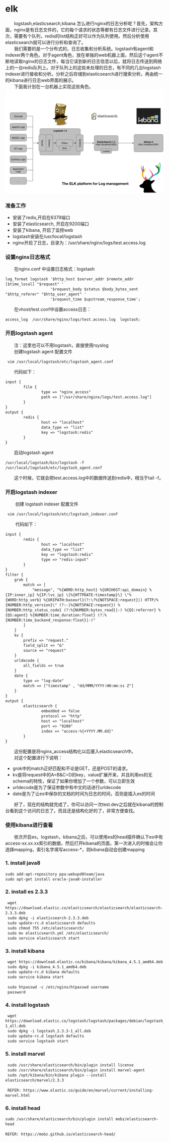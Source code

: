 # elk

&emsp;&emsp;logstash,elasticsearch,kibana 怎么进行nginx的日志分析呢？首先，架构方面，nginx是有日志文件的，它的每个请求的状态等都有日志文件进行记录。其次，需要有个队列，redis的list结构正好可以作为队列使用。然后分析使用elasticsearch就可以进行分析和查询了。      
&emsp;&emsp;我们需要的是一个分布式的，日志收集和分析系统。logstash有agent和indexer两个角色。对于agent角色，放在单独的web机器上面，然后这个agent不断地读取nginx的日志文件，每当它读到新的日志信息以后，就将日志传送到网络上的一台redis队列上。对于队列上的这些未处理的日志，有不同的几台logstash indexer进行接收和分析。分析之后存储到elasticsearch进行搜索分析。再由统一的kibana进行日志web界面的展示。   
&emsp;&emsp;下面我计划在一台机器上实现这些角色。
 ![](img/elk.png)
### 准备工作
* 安装了redis,开启在6379端口   
* 安装了elasticsearch, 开启在9200端口   
* 安装了kibana, 开启了监控web
* logstash安装在/usr/local/logstash
* nginx开启了日志，目录为：/usr/share/nginx/logs/test.access.log

### 设置nginx日志格式
&emsp;&emsp;在nginx.conf 中设置日志格式：logstash
 ```
 log_format logstash '$http_host $server_addr $remote_addr [$time_local] "$request" '
                     '$request_body $status $body_bytes_sent "$http_referer" "$http_user_agent" '
                     '$request_time $upstream_response_time';
```
&emsp;&emsp;在vhost/test.conf中设置access日志：
```
access_log  /usr/share/nginx/logs/test.access.log  logstash;
```
### 开启logstash agent
&emsp;&emsp;注：这里也可以不用logstash，直接使用rsyslog   
&emsp;&emsp;创建logstash agent 配置文件
```
 vim /usr/local/logstash/etc/logstash_agent.conf
```
 &emsp;&emsp;代码如下：
 ```
 input {
         file {
                 type => "nginx_access"
                 path => ["/usr/share/nginx/logs/test.access.log"]
         }
 }
 output {
         redis {
                 host => "localhost"
                 data_type => "list"
                 key => "logstash:redis"
         }
 }
 ```
&emsp;&emsp;启动logstash agent
 ```
 /usr/local/logstash/bin/logstash -f /usr/local/logstash/etc/logstash_agent.conf
```
 &emsp;&emsp;这个时候，它就会把test.access.log中的数据传送到redis中，相当于tail -f。

 ### 开启logstash indexer
&emsp;&emsp; 创建 logstash indexer 配置文件
```
 vim /usr/local/logstash/etc/logstash_indexer.conf
```
&emsp;&emsp; 代码如下：
 ```
 input {
         redis {
                 host => "localhost"
                 data_type => "list"
                 key => "logstash:redis"
                 type => "redis-input"
         }
 }
 filter {
     grok {
         match => [
             "message", "%{WORD:http_host} %{URIHOST:api_domain} %{IP:inner_ip} %{IP:lvs_ip} \[%{HTTPDATE:timestamp}\] \"%{WORD:http_verb} %{URIPATH:baseurl}(?:\?%{NOTSPACE:request}|) HTTP/%{NUMBER:http_version}\" (?:-|%{NOTSPACE:request}) %{NUMBER:http_status_code} (?:%{NUMBER:bytes_read}|-) %{QS:referrer} %{QS:agent} %{NUMBER:time_duration:float} (?:%{NUMBER:time_backend_response:float}|-)"
         ]
     }
     kv {
         prefix => "request."
         field_split => "&"
         source => "request"
     }
     urldecode {
         all_fields => true
     }
     date {
         type => "log-date"
         match => ["timestamp" , "dd/MMM/YYYY:HH:mm:ss Z"]
     }
 }
 output {
         elasticsearch {
                 embedded => false
                 protocol => "http"
                 host => "localhost"
                 port => "9200"
                 index => "access-%{+YYYY.MM.dd}"
         }
 }
 ```
 &emsp;&emsp;这份配置是将nginx_access结构化以后塞入elasticsearch中。  
 &emsp;&emsp;对这个配置进行下说明：
* grok中的match正好匹配和不论是GET，还是POST的请求。   
* kv是将request中的A=B&C=D的key，value扩展开来，并且利用es的无schema的特性，保证了如果你增加了一个参数，可以立即生效   
* urldecode是为了保证参数中有中文的话进行urldecode   
* date是为了让es中保存的文档的时间为日志的时间，否则是插入es的时间   

&emsp;&emsp;好了，现在的结构就完成了，你可以访问一次test.dev之后就在kibana的控制台看到这个访问的日志了。而且还是结构化好的了，非常方便查找。  
 ### 使用kibana进行查看
 &emsp;&emsp;依次开启es，logstash，kibana之后，可以使用es的head插件确认下es中有access-xx.xx.xx索引的数据，然后打开kibana的页面，第一次进入的时候会让你选择mapping，索引名字填写access-\*，则kibana自动会创建mapping  


### 1. install java8
 ```
 sudo add-apt-repository ppa:webupd8team/java
 sudo apt-get install oracle-java8-installer
 ```

### 2. install es 2.3.3
```
 wget https://download.elastic.co/elasticsearch/elasticsearch/elasticsearch-2.3.3.deb
 sudo dpkg -i elasticsearch-2.3.3.deb
 sudo update-rc.d elasticsearch defaults
 sudo chmod 755 /etc/elasticsearch/
 sudo mv elasticsearch.yml /etc/elasticsearch/
 sudo service elasticsearch start
 ```

### 3. install kibana
```
 wget https://download.elastic.co/kibana/kibana/kibana_4.5.1_amd64.deb
 sudo dpkg -i kibana_4.5.1_amd64.deb
 sudo update-rc.d kibana defaults
 sudo service kibana start

 sudo htpasswd -c /etc/nginx/htpasswd username
 password
 ```
### 4. install logstash
```
 wget https://download.elastic.co/logstash/logstash/packages/debian/logstash_2.3.3-1_all.deb
 sudo dpkg -i logstash_2.3.3-1_all.deb
 sudo update-rc.d logstash defaults
 sudo service logstash start
 ```
### 5. install marvel
```
 sudo /usr/share/elasticsearch/bin/plugin install license
 sudo /usr/share/elasticsearch/bin/plugin install marvel-agent
 sudo /opt/kibana/bin/kibana plugin --install elasticsearch/marvel/2.3.3

 REFER: https://www.elastic.co/guide/en/marvel/current/installing-marvel.html
 ```

### 6. install head
 ```
 sudo /usr/share/elasticsearch/bin/plugin install mobz/elasticsearch-head

 REFER: https://mobz.github.io/elasticsearch-head/
```
